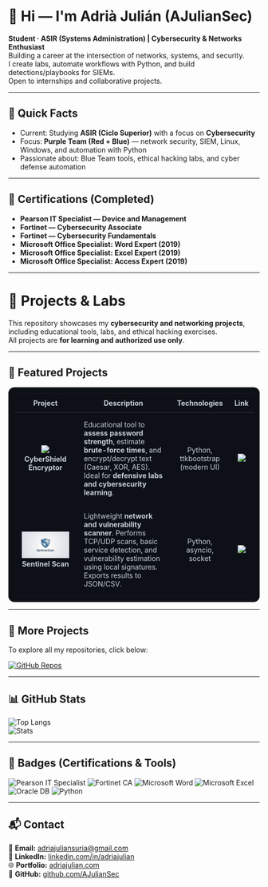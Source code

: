# 👋 Hi — I'm Adrià Julián (AJulianSec)

**Student · ASIR (Systems Administration) | Cybersecurity & Networks Enthusiast**  
Building a career at the intersection of networks, systems, and security.  
I create labs, automate workflows with Python, and build detections/playbooks for SIEMs.  
Open to internships and collaborative projects.

---

## 🎯 Quick Facts
- Current: Studying **ASIR (Ciclo Superior)** with a focus on **Cybersecurity**  
- Focus: **Purple Team (Red + Blue)** — network security, SIEM, Linux, Windows, and automation with Python  
- Passionate about: Blue Team tools, ethical hacking labs, and cyber defense automation  

---

## 🏅 Certifications (Completed)
- **Pearson IT Specialist — Device and Management**  
- **Fortinet — Cybersecurity Associate**  
- **Fortinet — Cybersecurity Fundamentals**  
- **Microsoft Office Specialist: Word Expert (2019)**  
- **Microsoft Office Specialist: Excel Expert (2019)**  
- **Microsoft Office Specialist: Access Expert (2019)**

---

# 🧪 Projects & Labs

This repository showcases my **cybersecurity and networking projects**, including educational tools, labs, and ethical hacking exercises.  
All projects are **for learning and authorized use only**.

---

## 🔹 Featured Projects

<table style="background-color:#0d1117; color:#c9d1d9; border-radius:12px; padding:12px; width:100%; border-collapse:collapse;">
  <tr>
    <th style="padding:10px; border-bottom:1px solid #30363d;">Project</th>
    <th style="padding:10px; border-bottom:1px solid #30363d;">Description</th>
    <th style="padding:10px; border-bottom:1px solid #30363d;">Technologies</th>
    <th style="padding:10px; border-bottom:1px solid #30363d;">Link</th>
  </tr>

  <tr>
    <td align="center" style="padding:15px; background-color:#0d1117;">
      <img src="https://raw.githubusercontent.com/AJulianSec/CyberShield-BlueTeam-Tool/main/cybershieldencryptor_BANNER.jpg" width="300"><br>
      <b>CyberShield Encryptor</b>
    </td>
    <td style="padding:15px; background-color:#0d1117;">
      Educational tool to <b>assess password strength</b>, estimate <b>brute-force times</b>, and encrypt/decrypt text (Caesar, XOR, AES).  
      Ideal for <b>defensive labs and cybersecurity learning</b>.
    </td>
    <td align="center" style="padding:15px; background-color:#0d1117;">Python, ttkbootstrap (modern UI)</td>
    <td align="center" style="padding:15px; background-color:#0d1117;">
      <a href="https://github.com/AJulianSec/CyberShield-BlueTeam-Tool">
        <img src="https://img.shields.io/badge/View%20on-GitHub-181717?style=for-the-badge&logo=github" height="50">
      </a>
    </td>
  </tr>

  <tr>
    <td align="center" style="padding:15px; background-color:#0d1117;">
      <img src="https://raw.githubusercontent.com/AJulianSec/SentinelScan/main/logo_sentinel_scan.jpg" width="300"><br>
      <b>Sentinel Scan</b>
    </td>
    <td style="padding:15px; background-color:#0d1117;">
      Lightweight <b>network and vulnerability scanner</b>.  
      Performs TCP/UDP scans, basic service detection, and vulnerability estimation using local signatures.  
      Exports results to JSON/CSV.
    </td>
    <td align="center" style="padding:15px; background-color:#0d1117;">Python, asyncio, socket</td>
    <td align="center" style="padding:15px; background-color:#0d1117;">
      <a href="https://github.com/AJulianSec/SentinelScan">
        <img src="https://img.shields.io/badge/View%20on-GitHub-181717?style=for-the-badge&logo=github" height="50">
      </a>
    </td>
  </tr>
</table>

---

## 🔗 More Projects

To explore all my repositories, click below:

[![GitHub Repos](https://img.shields.io/badge/View%20All%20Repositories-181717?style=for-the-badge&logo=github)](https://github.com/AJulianSec?tab=repositories)

---

## 📊 GitHub Stats

![Top Langs](https://github-readme-stats.vercel.app/api/top-langs/?username=AJulianSec&layout=compact&theme=dark)  
![Stats](https://github-readme-stats.vercel.app/api?username=AJulianSec&show_icons=true&count_private=true&theme=dark)

---

## 🧩 Badges (Certifications & Tools)

![Pearson IT Specialist](https://img.shields.io/badge/Pearson-IT%20Specialist-blue?style=flat&logo=pearson)
![Fortinet CA](https://img.shields.io/badge/Fortinet-Cybersec%20Associate-red?style=flat&logo=fortinet)
![Microsoft Word](https://img.shields.io/badge/Microsoft-Word%20Expert-blue?style=flat&logo=microsoft-word)
![Microsoft Excel](https://img.shields.io/badge/Microsoft-Excel%20Expert-green?style=flat&logo=microsoft-excel)
![Oracle DB](https://img.shields.io/badge/Oracle-Database%20Associate-red?style=flat&logo=oracle)
![Python](https://img.shields.io/badge/Python-Scripting%20(Learn)-blue?style=flat&logo=python)

---

## 📬 Contact

📧 **Email:** [adriajuliansuria@gmail.com](mailto:adriajuliansuria@gmail.com)  
💼 **LinkedIn:** [linkedin.com/in/adriajulian](https://www.linkedin.com/in/adriajulian/)  
🌐 **Portfolio:** [adriajulian.com](https://www.adriajulian.com/)  
🐙 **GitHub:** [github.com/AJulianSec](https://github.com/AJulianSec)




